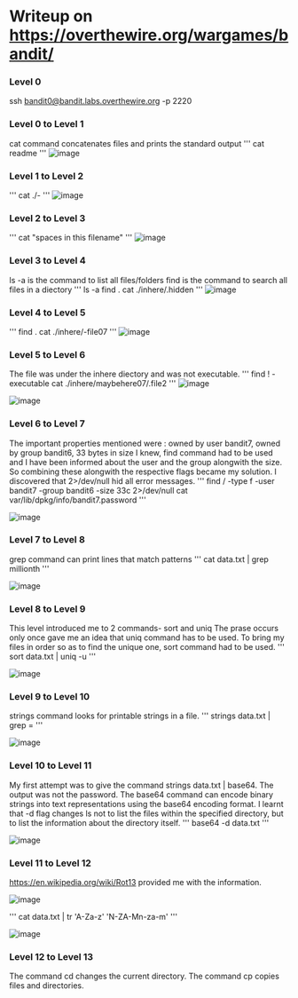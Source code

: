 # Writeup on https://overthewire.org/wargames/bandit/

### Level 0

ssh bandit0@bandit.labs.overthewire.org -p 2220

### Level 0 to Level 1
cat command concatenates files and prints the standard output
'''
cat readme
'''
![image](https://github.com/BuenaPeninnahQuadros/overthewire_bandit_writeup/assets/85785379/f726d622-6d32-4879-8edf-2d950685b01c)

### Level 1 to Level 2

'''
cat ./-
'''
![image](https://github.com/BuenaPeninnahQuadros/overthewire_bandit_writeup/assets/85785379/809b92a7-4b5d-49b7-8295-85b0f21add4a)

### Level 2 to Level 3

'''
cat "spaces in this filename"
'''
![image](https://github.com/BuenaPeninnahQuadros/overthewire_bandit_writeup/assets/85785379/16f60bfa-66dd-44a7-8237-9eff57bc1cf1)

### Level 3 to Level 4

ls -a is the command to list all files/folders
find is the command to search all files in a diectory
'''
ls -a
find .
cat ./inhere/.hidden
'''
![image](https://github.com/BuenaPeninnahQuadros/overthewire_bandit_writeup/assets/85785379/b305d1cc-d11c-498c-be64-6d4af6483905)

### Level 4 to Level 5

'''
find .
cat ./inhere/-file07
'''
![image](https://github.com/BuenaPeninnahQuadros/overthewire_bandit_writeup/assets/85785379/c950744c-47c1-4f94-8f98-ac74fb4b971e)

### Level 5 to Level 6

The file was under the inhere diectory and was not executable.
'''
find \! -executable
cat ./inhere/maybehere07/.file2
'''
![image](https://github.com/BuenaPeninnahQuadros/overthewire_bandit_writeup/assets/85785379/6e08f37c-0526-4755-9c85-33541f861ba3)

![image](https://github.com/BuenaPeninnahQuadros/overthewire_bandit_writeup/assets/85785379/da1307c2-10ed-4dd2-9ea9-cd4ec17846bf)


### Level 6 to Level 7

The important properties mentioned were : owned by user bandit7, owned by group bandit6, 33 bytes in size
I knew, find command had to be used and I have been informed about the user and the group alongwith the size.
So combining these alongwith the respective flags became my solution. I discovered that 2>/dev/null hid all error messages.
'''
find / -type f -user bandit7 -group bandit6 -size 33c 2>/dev/null
cat var/lib/dpkg/info/bandit7.password
'''

![image](https://github.com/BuenaPeninnahQuadros/overthewire_bandit_writeup/assets/85785379/9796d854-b799-4ced-899e-1e49892f6f53)


### Level 7 to Level 8

grep command can print lines that match patterns
'''
cat data.txt | grep millionth
'''

![image](https://github.com/BuenaPeninnahQuadros/overthewire_bandit_writeup/assets/85785379/d0e81ff1-3035-480c-92f1-2f40b6687aff)

### Level 8 to Level 9

This level introduced me to 2 commands- sort and uniq
The prase occurs only once gave me an idea that uniq command has to be used. To bring my files in order so as to find the unique one, sort command had to be used.
'''
sort data.txt | uniq -u
'''

![image](https://github.com/BuenaPeninnahQuadros/overthewire_bandit_writeup/assets/85785379/5938ec05-cd67-4be8-9df9-a35550bc8be2)

### Level 9 to Level 10

strings command looks for printable strings in a file.
'''
strings data.txt | grep =
'''

![image](https://github.com/BuenaPeninnahQuadros/overthewire_bandit_writeup/assets/85785379/ce1c1eda-f323-4d49-aeed-526a5dc4a1d8)

### Level 10 to Level 11

My first attempt was to give the command strings data.txt | base64. The output was not the password.
The base64 command can encode binary strings into text representations using the base64 encoding format.
I learnt that -d flag changes ls not to list the files within the specified directory, but to list the information about the directory itself.
'''
base64 -d data.txt
'''

![image](https://github.com/BuenaPeninnahQuadros/overthewire_bandit_writeup/assets/85785379/40d7a25f-c297-446e-ae86-f47ce93975eb)

### Level 11 to Level 12

https://en.wikipedia.org/wiki/Rot13 provided me with the information.

![image](https://github.com/BuenaPeninnahQuadros/overthewire_bandit_writeup/assets/85785379/8b2c2628-d7fc-49c4-8cc1-95b10845ff53)

'''
cat data.txt | tr 'A-Za-z' 'N-ZA-Mn-za-m'
'''

![image](https://github.com/BuenaPeninnahQuadros/overthewire_bandit_writeup/assets/85785379/99834af0-7b17-4e4a-82e2-5521c1bddc68)

### Level 12 to Level 13

The command cd changes the current directory. The command cp copies files and directories.






























